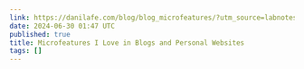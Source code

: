 ```yaml
---
link: https://danilafe.com/blog/blog_microfeatures/?utm_source=labnotes.org
date: 2024-06-30 01:47 UTC
published: true
title: Microfeatures I Love in Blogs and Personal Websites
tags: []
---
```




